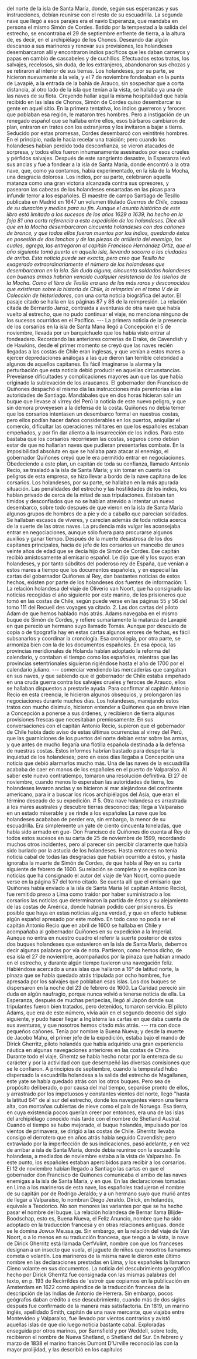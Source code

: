 del norte de la isla de Santa María, donde, según sus esperanzas y sus instrucciones, debían reunirse con el resto de su escuadrilla. La segunda nave que llegó a esos parajes era el navío Esperanza, que mandaba en persona el mismo Simón de Cordes. Batido por la tempestad a la salida del estrecho, se encontraba el 29 de septiembre enfrente de tierra, a la altura de, es decir, en el archipiélago de los Chonos. Deseando dar algún descanso a sus marineros y renovar sus provisiones, los holandeses desembarcaron allí y encontraron indios pacíficos que les daban carneros y papas en cambio de cascabeles y de cuchillos. Efectuados estos tratos, los salvajes, recelosos, sin duda, de los extranjeros, abandonaron sus chozas y se retiraron al interior de sus tierras. Los holandeses, por su parte, se hicieron nuevamente a la vela, y el 7 de noviembre fondeaban en la punta de Lavapié, a la entrada de la bahía de Arauco, sin sospechar que a corta distancia, al otro lado de la isla que tenían a la vista, se hallaba ya una de las naves de su flota. Creyendo hallar aquí la misma hospitalidad que había recibido en las islas de Chonos, Simón de Cordes quiso desembarcar su gente en aquel sitio. En la primera tentativa, los indios guerreros y feroces que poblaban esa región, le mataron tres hombres. Pero a instigación de un renegado español que se hallaba entre ellos, esos bárbaros cambiaron de plan, entraron en tratos con los extranjeros y los invitaron a bajar a tierra. Seducido por estas promesas, Cordes desembarcó con veintitrés hombres. En el principio, nada le hacía recelar una traición; pero cuando los holandeses habían perdido toda desconfianza, se vieron atacados de sorpresa, y todos ellos fueron inhumanamente asesinados por esos crueles y pérfidos salvajes. Después de este sangriento desastre, la Esperanza levó sus anclas y fue a fondear a la isla de Santa María, donde encontró a la otra nave, que, como ya contamos, había experimentado, en la isla de la Mocha, una desgracia dolorosa. Los indios, por su parte, celebraron aquella matanza como una gran victoria alcanzada contra sus opresores, y pasearon las cabezas de los holandeses ensartadas en las picas para infundir terror a los españoles. El maestre de campo Santiago de Tesillo publicaba en Madrid en 1647 un volumen titulado *Guerras de Chile, causas de su duración y medios para su fin. Aunque el asunto histórico de este libro está limitado a los sucesos de los años 1629 a 1639, ha hecho en la foja 81 una corta referencia a esta expedición de los holandeses. Dice allí que en la Mocha desembarcaron cincuenta holandeses con dos cañones de bronce, y que todos ellos fueron muertos por los indios, quedando éstos en posesión de dos lanchas y de las piezas de artillería del enemigo, los cuales, agrega, las entregaron al capitán Francisco Hernández Ortiz, que el año siguiente tomó puerto en aquella isla, llevando socorro a las ciudades de arriba. Esta noticia puede ser exacta, pero creo que Tesillo ha exagerado extraordinariamente el número de los holandeses que desembarcaron en la isla. Sin duda alguna, cincuenta soldados holandeses con buenas armas habrían vencido cualquier resistencia de los isleños de la Mocha. Como el libro de Tesillo era uno de los más raros y desconocidos que existieran sobre la historia de Chile, lo reimprimí en el tomo V de la Colección de historiadores*, con una corta noticia biográfica del autor. El pasaje citado se halla en las páginas 87 y 88 de la reimpresión. La relación citada de Bernardo Jansz, contraída a aventuras de otra nave que había vuelto al estrecho, que no pudo continuar el viaje, no menciona ninguno de los sucesos ocurridos en el Pacífico. --- La primera noticia de la presencia de los corsaríos en la isla de Santa Mana llegó a Concepción el 5 de noviembre, llevada por un barquichuelo que los había visto entrar al fondeadero. Recordando las anteriores correrías de Drake, de Cavendish y de Hawkins, desde el primer momento se creyó que las naves recién llegadas a las costas de Chile eran inglesas, y que venían a estos mares a ejercer depredaciones análogas a las que dieron tan terrible celebridad a algunos de aquellos capitanes. Es fácil imaginarse la alarma y la perturbación que esta noticia debió producir en aquellas circunstancias. Preveíanse dificultades y complicaciones mayores aun que las que había originado la sublevación de los araucanos. El gobernador don Francisco de Quiñones despachó el mismo día las instrucciones más perentorias a las autoridades de Santiago. Mandábales que en dos horas hicieran salir un buque que llevase al virrey del Perú la noticia de este nuevo peligro, y que sin demora proveyesen a la defensa de la costa. Quiñones no debía temer que los corsarios intentasen un desembarco formal en nuestras costas, pero ellos podían hacer daños considerables en los puertos, aniquilar el comercio, dificultar las operaciones militares en que los españoles estaban empeñados, y por fin dar aliento a la insurrección de los indios. Para esto bastaba que los corsarios recorriesen las costas, seguros como debían estar de que no hallarían naves que pudieran presentarles combate. En la imposibilidad absoluta en que se hallaba para atacar al enemigo, el gobernador Quiñones creyó que le era permitido entrar en negociaciones. Obedeciendo a este plan, un capitán de toda su confianza, llamado Antonio Recio, se trasladó a la isla de Santa María; y sin tomar en cuenta los peligros de esta empresa, se hizo llevar a bordo de la nave capitana de los corsarios. Los holandeses, por su parte, se hallaban en la más apurada situación. Las penalidades del estrecho y las hostilidades de los indios, los habían privado de cerca de la mitad de sus tripulaciones. Estaban tan tímidos y desconfiados que no se habían atrevido a intentar un nuevo desembarco, sobre todo después de que vieron en la isla de Santa María algunos grupos de hombres de a pie y de a caballo que parecían soldados. Se hallaban escasos de víveres, y carecían además de toda noticia acerca de la suerte de las otras naves. La prudencia más vulgar les aconsejaba entrar en negociaciones, aunque sólo fuera para procurarse algunos auxilios y ganar tiempo. Después de la muerte desastrosa de los dos capitanes principales, hacía de jefe de los corsarios un mancebo de unos veinte años de edad que se decía hijo de Simón de Cordes. Ese capitán recibió amistosamente al emisario español. Le dijo que él y los suyos eran holandeses, y por tanto súbditos del poderoso rey de España, que venían a estos mares a tiempo que los documentos españoles, y en especial las cartas del gobernador Quiñones al Rey, dan bastantes noticias de estos hechos, existen por parte de los holandeses dos fuentes de información: 1. La relación holandesa del viaje de Oliverio van Noort, que ha consignado las noticias recogidas el año siguiente por este marino, de los prisioneros que tomó en las costas de Chile, según puede verse en las páginas 55 y 56 del tomo 111 del Recueil des voyages ya citado. 2. Las dos cartas del piloto Adam de que hemos hablado más atrás. Adams navegaba en el mismo buque de Simón de Cordes, y refiere sumariamente la matanza de Lavapié en que pereció un hermano suyo llamado Tomás. Aunque por descuido de copia o de tipografía hay en estas cartas algunos errores de fechas, es fácil subsanarlos y coordinar la cronología. Esa cronología, por otra parte, se armoniza bien con la de los documentos españoles. En esa época, las provincias meridionales de Holanda habían adoptado la reforma del calendario, y contaban el tiempo como los españoles, mientras que las provincias setentrionales siguieron rigiéndose hasta el año de 1700 por el calendario juliano. --- comerciar vendiendo las mercaderías que cargaban en sus naves, y que sabiendo que el gobernador de Chile estaba empeñado en una cruda guerra contra los salvajes crueles y feroces de Arauco, ellos se hallaban dispuestos a prestarle ayuda. Para confirmar al capitán Antonio Recio en esta creencia, le hicieron algunos obsequios, y prolongaron las negociaciones durante muchos días. Los holandeses, manejando estos tratos con mucho disimulo, hicieron entender a Quiñones que en breve irían a Concepción a ponerse a sus órdenes, y recibieron de tierra algunas provisiones frescas que necesitaban premiosamente. En sus conversaciones con el capitán Antonio Recio, supieron que el gobernador de Chile había dado aviso de estas últimas ocurrencias al virrey del Perú, que las guarniciones de los puertos del norte debían estar sobre las armas, y que antes de mucho llegaría una flotilla española destinada a la defensa de nuestras costas. Estos informes habrían bastado para despertar la inquietud de los holandeses; pero en esos días llegaba a Concepción una noticia que debió alarmarlos mucho más. Una de las naves de la escuadrilla acababa de caer en manos de los españoles en el puerto de Valparaíso. Al saber este nuevo contratiempo, tomaron una resolución definitiva. El 27 de noviembre, cuando menos lo esperaban las autoridades de tierra, los holandeses levaron anclas y se hicieron al mar alejándose del continente americano, para ir a buscar los ricos archipiélagos del Asia, que eran el término deseado de su expedición. # 5. Otra nave holandesa es arrastrada a los mares australes y descubre tierras desconocidas; llega a Valparaíso en un estado miserable y se rinde a los españoles La nave que los holandeses acababan de perder era, sin embargo, la menor de su escuadrilla. Era simplemente un yate de ciento cincuenta toneladas, que había sido armado en gue- Don Francisco de Quiñones dio cuenta al Rey de todos estos sucesos en su carta de 25 de noviembre de 1599, recordando muchos otros incidentes, pero al parecer sin percibir claramente que había sido burlado por la astucia de los holandeses. Hasta entonces no tenía noticia cabal de todas las desgracias que habían ocurrido a éstos, y hasta ignoraba la muerte de Simón de Cordes, de que habla al Rey en su carta siguiente de febrero de 1600. Su relación se completa y se explica con las noticias que ha consignado el autor del viaje de Van Noort, como puede verse en la página 57 del tomo citado. Se cuenta allí que el emisario que Quiñones había enviado a la isla de Santa María (el capitán Antonio Recio), fue remitido preso a Lima como traidor por haber suministrado a los corsarios las noticias que determinaron la partida de éstos y su alejamiento de las costas de América, donde habrían podido caer prisioneros. Es posible que haya en estas noticias alguna verdad, y que en efecto hubiese algún español apresado por este motivo. En todo caso no podía ser el capitán Antonio Recio que en abril de 1600 se hallaba en Chile y acompañaba al gobernador Quiñones en su expedición a la Imperial. Aunque no entra en nuestro cuadro el referir la suerte posterior de estos dos buques holandeses que estuvieron en la isla de Santa María, debemos decir algunas palabras por vía de nota. Partieron, como hemos dicho, de esa isla el 27 de noviembre, acompañados por la pinaza que habían armado en el estrecho, y durante algún tiempo tuvieron una navegación feliz. Habiéndose acercado a unas islas que hallaron a 16° de latitud norte, la pinaza que se había quedado atrás tripulada por ocho hombres, fue apresada por los salvajes que poblaban esas islas. Los dos buques se dispersaron en la noche del 23 de febrero de 1600. La Caridad pereció sin duda en algún naufragio, porque nunca volvió a tenerse noticia de ella. La Esperanza, después de muchas peripecias, llegó al Japón donde sus tripulantes fueron bien tratados, pero detenidos, tomaron servicio. El piloto Adams, que era de este número, vivía aún en el segundo decenio del siglo siguiente, y pudo hacer llegar a Inglaterra las cartas en que daba cuenta de sus aventuras, y que nosotros hemos citado más atrás. --- rra con doce pequeños cañones. Tenía por nombre la Buena Nueva; y desde la muerte de Jacobo Mahu, el primer jefe de la expedición, estaba bajo el mando de Dirick Gherritz, piloto holandés que había adquirido una gran experiencia náutica en algunas navegaciones anteriores en las costas de China. Durante todo el viaje, Ghemtz se había hecho notar por la entereza de su carácter y por la actividad con que desempeñó las diversas comisiones que se le confiaron. A principios de septiembre, cuando la tempestad hubo dispersado la escuadrilla holandesa a la salida del estrecho de Magallanes, este yate se había quedado atrás con los otros buques. Pero sea de propósito deliberado, o por causa del mal tiempo, separóse pronto de ellos, y arrastrado por los impetuosos y constantes vientos del norte, llegó "hasta la latitud 64" de al sur del estrecho, donde los navegantes vieron una tierra alta, con montañas cubiertas de nieve como el país de Noruega. Esa tierra, en cuya existencia pocos querían creer por entonces, era una de las islas del archipiélago conocido más tarde con el nombre de Shetland Austral. Cuando el tiempo se hubo mejorado, el buque holandés, impulsado por los vientos de primavera, se dirigió a las costas de Chile. Gherritz llevaba consigo el derrotero que en años atrás había seguido Cavendish; pero extraviado por la imperfección de sus indicaciones, pasó adelante, y en vez de arribar a isla de Santa María, donde debía reunirse con la escuadrilla holandesa, a mediados de noviembre estaba a la vista de Valparaíso. En este punto, los españoles estaban apercibidos para recibir a los corsarios. El 12 de noviembre habían llegado a Santiago las cartas en que el gobernador don Francisco de Quiñones comunicaba el arribo de las naves enemigas a la isla de Santa María, y en que. En las declaraciones tomadas en Lima a los marineros de esta nave, los españoles tradujeron el nombre de su capitán por de Rodrigo Jeraldo; y a un hermano suyo que murió antes de llegar a Valparaíso, lo nombran Diego Jeraldo. Dirick, en holandés, equivale a Teodorico. No son menores las variantes por que se ha hecho pasar el nombre del buque. La relación holandesa de Bernar llama Blijde-Boodschap, esto es, Buena Nueva, el Feliz Anuncio, nombre que ha sido adoptado en la traducción francesa y en otras relaciones antiguas. donde se le domina Jowux Me.ssa,qe. Sin embargo, en la relación del viaje de Van Noort, o a lo menos en su traducción francesa, que tengo a la vista, la nave de Dirick Gherritz está llamada CerfVulint, nombre con que los franceses designan a un insecto que vuela, el juguete de niños que nosotros llamamos cometa o volantín. Los marineros de la misma nave le dieron este último nombre en las declaraciones prestadas en Lima, y los españoles la llamaron Cieno volante en sus documentos. La noticia del descubrimiento geográfico hecho por Dirick Gherritz fue consignada con las mismas palabras del texto, en p. 193 de Recirrildes de 'estroir que copiamos en la publicación en Amsterdam en 1622 como apéndice de la traducción francesa de la descripción de las Indias de Antonio de Herrera. Sin embargo, pocos geógrafos daban crédito a ese descubrimiento, cuando más de dos siglos después fue confirmado de la manera más satisfactoria. En 1819, un marino inglés, apellidado Smith, capitán de una nave mercante, que viajaba entre Montevideo y Valparaíso, fue llevado por vientos contrarios y avistó aquellas islas de que dio luego noticia bastante cabal. Exploradas enseguida por otros marinos, por Barnsfield y por Weddell, sobre todo, recibieron el nombre de Nueva Shetland, o Shetland del Sur. En febrero y marzo de 1838 el marino francés Dumont D'Urville reconoció las con la mayor prolijidad, y las describió en los capítulos